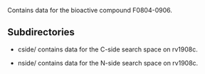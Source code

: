 Contains data for the bioactive compound F0804-0906.

## Subdirectories

- cside/ contains data for the C-side search space on rv1908c.

- nside/ contains data for the N-side search space on rv1908c.


